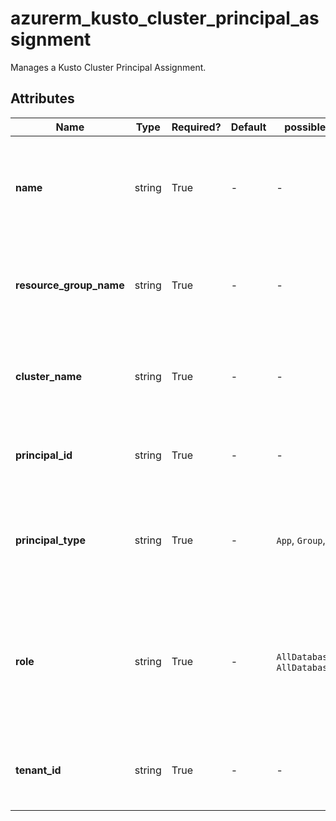 # azurerm_kusto_cluster_principal_assignment

Manages a Kusto Cluster Principal Assignment.

## Attributes

| Name | Type | Required? | Default  | possible values | Description |
| ---- | ---- | --------- | -------- | ----------- | ----------- |
| **name** | string | True | -  |  -  | The name of the Kusto cluster principal assignment. Changing this forces a new resource to be created. | 
| **resource_group_name** | string | True | -  |  -  | The name of the resource group in which to create the resource. Changing this forces a new resource to be created. | 
| **cluster_name** | string | True | -  |  -  | The name of the cluster in which to create the resource. Changing this forces a new resource to be created. | 
| **principal_id** | string | True | -  |  -  | The object id of the principal. Changing this forces a new resource to be created. | 
| **principal_type** | string | True | -  |  `App`, `Group`, `User`  | The type of the principal. Valid values include `App`, `Group`, `User`. Changing this forces a new resource to be created. | 
| **role** | string | True | -  |  `AllDatabasesAdmin`, `AllDatabasesViewer`  | The cluster role assigned to the principal. Valid values include `AllDatabasesAdmin` and `AllDatabasesViewer`. Changing this forces a new resource to be created. | 
| **tenant_id** | string | True | -  |  -  | The tenant id in which the principal resides. Changing this forces a new resource to be created. | 

